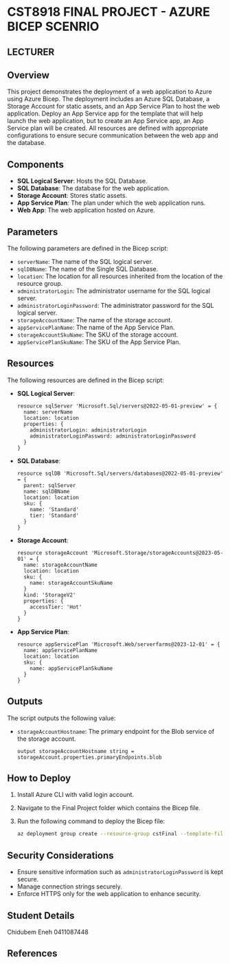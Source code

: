 # CST8918 FINAL PROJECT - AZURE BICEP SCENRIO
## LECTURER

## Overview

This project demonstrates the deployment of a web application to Azure using Azure Bicep. The deployment includes an Azure SQL Database, a Storage Account for static assets, and an App Service Plan to host the web application. Deploy an App Service app for the template that will help launch the web application, but to create an App Service app, an App Service plan will be created. All resources are defined with appropriate configurations to ensure secure communication between the web app and the database.

## Components

- **SQL Logical Server**: Hosts the SQL Database.
- **SQL Database**: The database for the web application.
- **Storage Account**: Stores static assets.
- **App Service Plan**: The plan under which the web application runs.
- **Web App**: The web application hosted on Azure.

## Parameters

The following parameters are defined in the Bicep script:

- `serverName`: The name of the SQL logical server.
- `sqlDBName`: The name of the Single SQL Database.
- `location`: The location for all resources inherited from the location of the resource group.
- `administratorLogin`: The administrator username for the SQL logical server.
- `administratorLoginPassword`: The administrator password for the SQL logical server.
- `storageAccountName`: The name of the storage account.
- `appServicePlanName`: The name of the App Service Plan.
- `storageAccountSkuName`: The SKU of the storage account.
- `appServicePlanSkuName`: The SKU of the App Service Plan.

## Resources

The following resources are defined in the Bicep script:

- **SQL Logical Server**: 
    ```bicep
    resource sqlServer 'Microsoft.Sql/servers@2022-05-01-preview' = {
      name: serverName
      location: location
      properties: {
        administratorLogin: administratorLogin
        administratorLoginPassword: administratorLoginPassword
      }
    }
    ```

- **SQL Database**: 
    ```bicep
    resource sqlDB 'Microsoft.Sql/servers/databases@2022-05-01-preview' = {
      parent: sqlServer
      name: sqlDBName
      location: location
      sku: {
        name: 'Standard'
        tier: 'Standard'
      }
    }
    ```

- **Storage Account**: 
    ```bicep
    resource storageAccount 'Microsoft.Storage/storageAccounts@2023-05-01' = {
      name: storageAccountName
      location: location
      sku: {
        name: storageAccountSkuName
      }
      kind: 'StorageV2'
      properties: {
        accessTier: 'Hot'
      }
    }
    ```

- **App Service Plan**: 
    ```bicep
    resource appServicePlan 'Microsoft.Web/serverfarms@2023-12-01' = {
      name: appServicePlanName
      location: location
      sku: {
        name: appServicePlanSkuName
      }
    }
    ```

## Outputs

The script outputs the following value:

- `storageAccountHostname`: The primary endpoint for the Blob service of the storage account.
    ```bicep
    output storageAccountHostname string = storageAccount.properties.primaryEndpoints.blob
    ```

## How to Deploy

1. Install Azure CLI with valid login account.
2. Navigate to the Final Project folder which contains the Bicep file.
3. Run the following command to deploy the Bicep file:

    ```sh
    az deployment group create --resource-group cstFinal --template-file main.bicep
    ```


## Security Considerations

- Ensure sensitive information such as `administratorLoginPassword` is kept secure.
- Manage connection strings securely.
- Enforce HTTPS only for the web application to enhance security.

## Student Details

Chidubem Eneh 0411087448

## References
